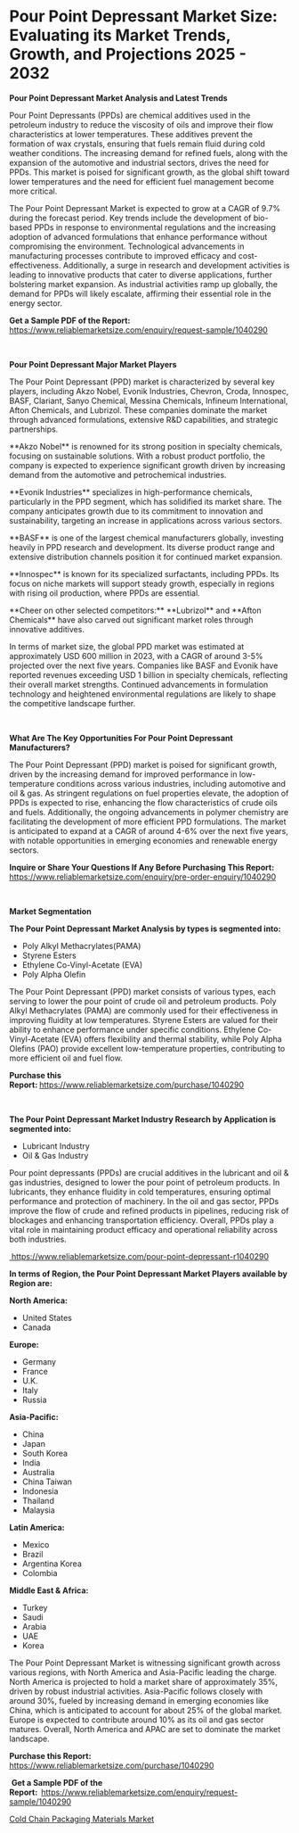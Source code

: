 <p><h1>Pour Point Depressant Market Size: Evaluating its Market Trends, Growth, and Projections 2025 - 2032</h1></p><p><strong>Pour Point Depressant Market Analysis and Latest Trends</strong></p>
<p><p>Pour Point Depressants (PPDs) are chemical additives used in the petroleum industry to reduce the viscosity of oils and improve their flow characteristics at lower temperatures. These additives prevent the formation of wax crystals, ensuring that fuels remain fluid during cold weather conditions. The increasing demand for refined fuels, along with the expansion of the automotive and industrial sectors, drives the need for PPDs. This market is poised for significant growth, as the global shift toward lower temperatures and the need for efficient fuel management become more critical.</p><p>The Pour Point Depressant Market is expected to grow at a CAGR of 9.7% during the forecast period. Key trends include the development of bio-based PPDs in response to environmental regulations and the increasing adoption of advanced formulations that enhance performance without compromising the environment. Technological advancements in manufacturing processes contribute to improved efficacy and cost-effectiveness. Additionally, a surge in research and development activities is leading to innovative products that cater to diverse applications, further bolstering market expansion. As industrial activities ramp up globally, the demand for PPDs will likely escalate, affirming their essential role in the energy sector.</p></p>
<p><strong>Get a Sample PDF of the Report:&nbsp;</strong> <a href="https://www.reliablemarketsize.com/enquiry/request-sample/1040290?utm_campaign=3254&utm_medium=2&utm_source=Github&utm_content=ia&utm_term=31032025&utm_id=pour-point-depressant">https://www.reliablemarketsize.com/enquiry/request-sample/1040290</a></p>
<p>&nbsp;</p>
<p><strong>Pour Point Depressant Major Market Players</strong></p>
<p><p>The Pour Point Depressant (PPD) market is characterized by several key players, including Akzo Nobel, Evonik Industries, Chevron, Croda, Innospec, BASF, Clariant, Sanyo Chemical, Messina Chemicals, Infineum International, Afton Chemicals, and Lubrizol. These companies dominate the market through advanced formulations, extensive R&D capabilities, and strategic partnerships.</p><p>**Akzo Nobel** is renowned for its strong position in specialty chemicals, focusing on sustainable solutions. With a robust product portfolio, the company is expected to experience significant growth driven by increasing demand from the automotive and petrochemical industries.</p><p>**Evonik Industries** specializes in high-performance chemicals, particularly in the PPD segment, which has solidified its market share. The company anticipates growth due to its commitment to innovation and sustainability, targeting an increase in applications across various sectors.</p><p>**BASF** is one of the largest chemical manufacturers globally, investing heavily in PPD research and development. Its diverse product range and extensive distribution channels position it for continued market expansion.</p><p>**Innospec** is known for its specialized surfactants, including PPDs. Its focus on niche markets will support steady growth, especially in regions with rising oil production, where PPDs are essential.</p><p>**Cheer on other selected competitors:** **Lubrizol** and **Afton Chemicals** have also carved out significant market roles through innovative additives. </p><p>In terms of market size, the global PPD market was estimated at approximately USD 600 million in 2023, with a CAGR of around 3-5% projected over the next five years. Companies like BASF and Evonik have reported revenues exceeding USD 1 billion in specialty chemicals, reflecting their overall market strengths. Continued advancements in formulation technology and heightened environmental regulations are likely to shape the competitive landscape further.</p></p>
<p>&nbsp;</p>
<p><strong>What Are The Key Opportunities For Pour Point Depressant Manufacturers?</strong></p>
<p><p>The Pour Point Depressant (PPD) market is poised for significant growth, driven by the increasing demand for improved performance in low-temperature conditions across various industries, including automotive and oil & gas. As stringent regulations on fuel properties elevate, the adoption of PPDs is expected to rise, enhancing the flow characteristics of crude oils and fuels. Additionally, the ongoing advancements in polymer chemistry are facilitating the development of more efficient PPD formulations. The market is anticipated to expand at a CAGR of around 4-6% over the next five years, with notable opportunities in emerging economies and renewable energy sectors.</p></p>
<p><strong>Inquire or Share Your Questions If Any Before Purchasing This Report:</strong> <a href="https://www.reliablemarketsize.com/enquiry/pre-order-enquiry/1040290?utm_campaign=3254&utm_medium=2&utm_source=Github&utm_content=ia&utm_term=31032025&utm_id=pour-point-depressant">https://www.reliablemarketsize.com/enquiry/pre-order-enquiry/1040290</a></p>
<p>&nbsp;</p>
<p><strong>Market Segmentation</strong></p>
<p><strong>The Pour Point Depressant Market Analysis by types is segmented into:</strong></p>
<p><ul><li>Poly Alkyl Methacrylates(PAMA)</li><li>Styrene Esters</li><li>Ethylene Co-Vinyl-Acetate (EVA)</li><li>Poly Alpha Olefin</li></ul></p>
<p><p>The Pour Point Depressant (PPD) market consists of various types, each serving to lower the pour point of crude oil and petroleum products. Poly Alkyl Methacrylates (PAMA) are commonly used for their effectiveness in improving fluidity at low temperatures. Styrene Esters are valued for their ability to enhance performance under specific conditions. Ethylene Co-Vinyl-Acetate (EVA) offers flexibility and thermal stability, while Poly Alpha Olefins (PAO) provide excellent low-temperature properties, contributing to more efficient oil and fuel flow.</p></p>
<p><strong>Purchase this Report:&nbsp;</strong><a href="https://www.reliablemarketsize.com/purchase/1040290?utm_campaign=3254&utm_medium=2&utm_source=Github&utm_content=ia&utm_term=31032025&utm_id=pour-point-depressant">https://www.reliablemarketsize.com/purchase/1040290</a></p>
<p>&nbsp;</p>
<p><strong>The Pour Point Depressant Market Industry Research by Application is segmented into:</strong></p>
<p><ul><li>Lubricant Industry</li><li>Oil & Gas Industry</li></ul></p>
<p><p>Pour point depressants (PPDs) are crucial additives in the lubricant and oil & gas industries, designed to lower the pour point of petroleum products. In lubricants, they enhance fluidity in cold temperatures, ensuring optimal performance and protection of machinery. In the oil and gas sector, PPDs improve the flow of crude and refined products in pipelines, reducing risk of blockages and enhancing transportation efficiency. Overall, PPDs play a vital role in maintaining product efficacy and operational reliability across both industries.</p></p>
<p><a href="https://www.reliablemarketsize.com/pour-point-depressant-r1040290?utm_campaign=3254&utm_medium=2&utm_source=Github&utm_content=ia&utm_term=31032025&utm_id=pour-point-depressant">&nbsp;https://www.reliablemarketsize.com/pour-point-depressant-r1040290</a></p>
<p><strong>In terms of Region, the Pour Point Depressant Market Players available by Region are:</strong></p>
<p>
    <p> <strong> North America: </strong>
        <ul>
            <li>United States</li>
            <li>Canada</li>
        </ul>
        </p> 
    <p> <strong> Europe: </strong>
        <ul>
            <li>Germany</li>
            <li>France</li>
            <li>U.K.</li>
            <li>Italy</li>
            <li>Russia</li>
        </ul>
        </p> 
    <p> <strong> Asia-Pacific: </strong>
        <ul>
            <li>China</li>
            <li>Japan</li>
            <li>South Korea</li>
            <li>India</li>
            <li>Australia</li>
            <li>China Taiwan</li>
            <li>Indonesia</li>
            <li>Thailand</li>
            <li>Malaysia</li>
        </ul>
        </p> 
    <p> <strong> Latin America: </strong>
        <ul>
            <li>Mexico</li>
            <li>Brazil</li>
            <li>Argentina Korea</li>
            <li>Colombia</li>
        </ul>
        </p> 
    <p> <strong> Middle East & Africa: </strong>
        <ul>
            <li>Turkey</li>
            <li>Saudi</li>
            <li>Arabia</li>
            <li>UAE</li>
            <li>Korea</li>
        </ul>
    </p>
    </p>
<p><p>The Pour Point Depressant Market is witnessing significant growth across various regions, with North America and Asia-Pacific leading the charge. North America is projected to hold a market share of approximately 35%, driven by robust industrial activities. Asia-Pacific follows closely with around 30%, fueled by increasing demand in emerging economies like China, which is anticipated to account for about 25% of the global market. Europe is expected to contribute around 10% as its oil and gas sector matures. Overall, North America and APAC are set to dominate the market landscape.</p></p>
<p><strong>Purchase this Report: </strong><a href="https://www.reliablemarketsize.com/purchase/1040290?utm_campaign=3254&utm_medium=2&utm_source=Github&utm_content=ia&utm_term=31032025&utm_id=pour-point-depressant">https://www.reliablemarketsize.com/purchase/1040290</a></p>
<p>&nbsp;<strong>Get a Sample PDF of the Report:&nbsp;&nbsp;</strong><a href="https://www.reliablemarketsize.com/enquiry/request-sample/1040290?utm_campaign=3254&utm_medium=2&utm_source=Github&utm_content=ia&utm_term=31032025&utm_id=pour-point-depressant">https://www.reliablemarketsize.com/enquiry/request-sample/1040290</a></p>
<p><strong></strong></p>
<p><p><a href="https://github.com/shirlantosx7/Market-Research-Report-List-1/blob/main/cold-chain-packaging-materials-market.md?utm_campaign=3254&utm_medium=2&utm_source=Github&utm_content=ia&utm_term=31032025&utm_id=pour-point-depressant">Cold Chain Packaging Materials Market</a></p></p>